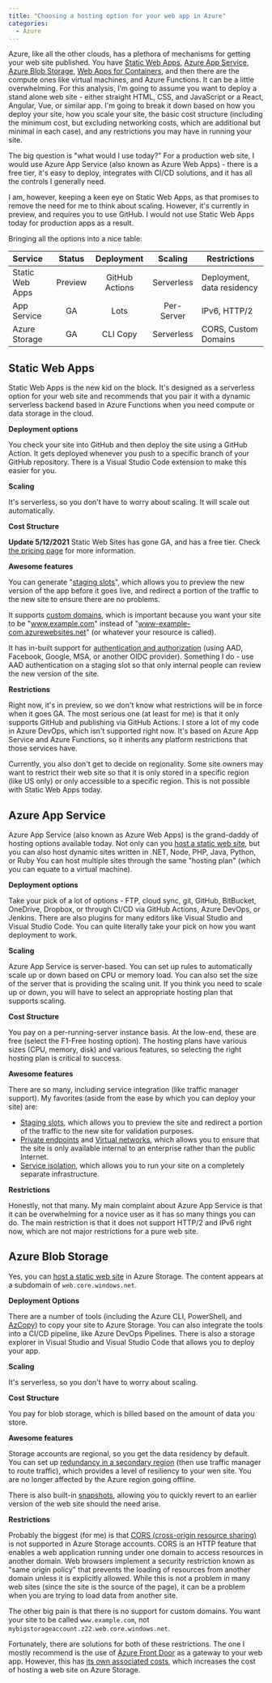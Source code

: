 ```yaml
---
title: "Choosing a hosting option for your web app in Azure"
categories:
  - Azure
---
```


Azure, like all the other clouds, has a plethora of mechanisms for getting your web site published.  You have [Static Web Apps](https://azure.microsoft.com/services/app-service/static/), [Azure App Service](https://azure.microsoft.com/services/app-service/), [Azure Blob Storage](https://docs.microsoft.com/azure/storage/blobs/storage-blob-static-website), [Web Apps for Containers](https://azure.microsoft.com/services/app-service/containers/), and then there are the compute ones like virtual machines, and Azure Functions.  It can be a little overwhelming.  For this analysis, I'm going to assume you want to deploy a stand alone web site - either straight HTML, CSS, and JavaScript or a React, Angular, Vue, or similar app.  I'm going to break it down based on how you deploy your site, how you scale your site, the basic cost structure (including the minimum cost, but excluding networking costs, which are additional but minimal in each case), and any restrictions you may have in running your site.

The big question is "what would I use today?"  For a production web site, I would use Azure App Service (also known as Azure Web Apps) - there is a free tier, it's easy to deploy, integrates with CI/CD solutions, and it has all the controls I generally need.  

I am, however, keeping a keen eye on Static Web Apps, as that promises to remove the need for me to think about scaling.  However, it's currently in preview, and requires you to use GitHub.  I would not use Static Web Apps today for production apps as a result.

Bringing all the options into a nice table:

|Service |Status  |Deployment  |Scaling  |Restrictions  |
|:-------|:------:|:----------:|:-------:|--------------|
|Static Web Apps|Preview|GitHub Actions|Serverless|Deployment, data residency|
|App Service|GA|Lots|Per-Server|IPv6, HTTP/2|
|Azure Storage|GA|CLI Copy|Serverless|CORS, Custom Domains|

## Static Web Apps

Static Web Apps is the new kid on the block.  It's designed as a serverless option for your web site and recommends that you pair it with a dynamic serverless backend based in Azure Functions when you need compute or data storage in the cloud.

**Deployment options**

You check your site into GitHub and then deploy the site using a GitHub Action.  It gets deployed whenever you push to a specific branch of your GitHub repository.  There is a Visual Studio Code extension to make this easier for you.

**Scaling**

It's serverless, so you don't have to worry about scaling.  It will scale out automatically.

**Cost Structure**

**Update 5/12/2021** Static Web Sites has gone GA, and has a free tier.  Check [the pricing page](https://azure.microsoft.com/pricing/details/app-service/static/) for more information.

**Awesome features**

You can generate "[staging slots](https://docs.microsoft.com/azure/static-web-apps/review-publish-pull-requests)", which allows you to preview the new version of the app before it goes live, and redirect a portion of the traffic to the new site to ensure there are no problems.

It supports [custom domains](https://docs.microsoft.com/azure/static-web-apps/custom-domain), which is important because you want your site to be "www.example.com" instead of "www-example-com.azurewebsites.net" (or whatever your resource is called).

It has in-built support for [authentication and authorization](https://docs.microsoft.com/azure/static-web-apps/authentication-authorization) (using AAD, Facebook, Google, MSA, or another OIDC provider).  Something I do - use AAD authentication on a staging slot so that only internal people can review the new version of the site.

**Restrictions**

Right now, it's in preview, so we don't know what restrictions will be in force when it goes GA.  The most serious one (at least for me) is that it only supports GitHub and publishing via GitHub Actions.  I store a lot of my code in Azure DevOps, which isn't supported right now.  It's based on Azure App Service and Azure Functions, so it inherits any platform restrictions that those services have.

Currently, you also don't get to decide on regionality.  Some site owners may want to restrict their web site so that it is only stored in a specific region (like US only) or only accessible to a specific region.  This is not possible with Static Web Apps today.

## Azure App Service

Azure App Service (also known as Azure Web Apps) is the grand-daddy of hosting options available today.  Not only can you [host a static web site](https://docs.microsoft.com/azure/app-service/quickstart-html), but you can also host dynamic sites written in .NET, Node, PHP, Java, Python, or Ruby  You can host multiple sites through the same "hosting plan" (which you can equate to a virtual machine).

**Deployment options**

Take your pick of a lot of options - FTP, cloud sync, git, GitHub, BitBucket, OneDrive, Dropbox, or through CI/CD via GitHub Actions, Azure DevOps, or Jenkins.  There are also plugins for many editors like Visual Studio and Visual Studio Code.  You can quite literally take your pick on how you want deployment to work.

**Scaling**

Azure App Service is server-based.  You can set up rules to automatically scale up or down based on CPU or memory load.  You can also set the size of the server that is providing the scaling unit.  If you think you need to scale up or down, you will have to select an appropriate hosting plan that supports scaling.

**Cost Structure**

You pay on a per-running-server instance basis.  At the low-end, these are free (select the F1-Free hosting option).  The hosting plans have various sizes (CPU, memory, disk) and various features, so selecting the right hosting plan is critical to success.

**Awesome features**

There are so many, including service integration (like traffic manager support).  My favorites (aside from the ease by which you can deploy your site) are:

* [Staging slots](https://docs.microsoft.com/azure/app-service/deploy-staging-slots), which allows you to preview the site and redirect a portion of the traffic to the new site for validation purposes.
* [Private endpoints](https://docs.microsoft.com/azure/app-service/networking/private-endpoint) and [Virtual networks](https://docs.microsoft.com/azure/app-service/web-sites-integrate-with-vnet), which allows you to ensure that the site is only available internal to an enterprise rather than the public Internet.
* [Service isolation](https://docs.microsoft.com/azure/app-service/environment/intro), which allows you to run your site on a completely separate infrastructure.

**Restrictions**

Honestly, not that many.  My main complaint about Azure App Service is that it can be overwhelming for a novice user as it has so many things you can do.  The main restriction is that it does not support HTTP/2 and IPv6 right now, which are not major restrictions for a pure web site.

## Azure Blob Storage

Yes, you can [host a static web site](https://docs.microsoft.com/azure/storage/blobs/storage-blob-static-website-host) in Azure Storage.  The content appears at a subdomain of `web.core.windows.net`. 

**Deployment Options**

There are a number of tools (including the Azure CLI, PowerShell, and [AzCopy](https://docs.microsoft.com/azure/storage/common/storage-use-azcopy-v10)) to copy your site to Azure Storage.  You can also integrate the tools into a CI/CD pipeline, like Azure DevOps Pipelines.  There is also a storage explorer in Visual Studio and Visual Studio Code that allows you to deploy your app.

**Scaling**

It's serverless, so you don't have to worry about scaling.

**Cost Structure**

You pay for blob storage, which is billed based on the amount of data you store.

**Awesome features**

Storage accounts are regional, so you get the data residency by default.  You can set up [redundancy in a secondary region](https://docs.microsoft.com/azure/storage/common/storage-redundancy#redundancy-in-a-secondary-region) (then use traffic manager to route traffic), which provides a level of resiliency to your wen site.  You are no longer affected by the Azure region going offline.  

There is also built-in [snapshots](https://docs.microsoft.com/azure/storage/blobs/snapshots-overview), allowing you to quickly revert to an earlier version of the web site should the need arise.

**Restrictions**

Probably the biggest (for me) is that [CORS (cross-origin resource sharing)](https://docs.microsoft.com/rest/api/storageservices/cross-origin-resource-sharing--cors--support-for-the-azure-storage-services) is not supported in Azure Storage accounts.  CORS is an HTTP feature that enables a web application running under one domain to access resources in another domain.  Web browsers implement a security restriction known as "same origin policy" that prevents the loading of resources from another domain unless it is explicitly allowed.  While this is not a problem in many web sites (since the site is the source of the page), it can be a problem when you are trying to load data from another site.

The other big pain is that there is no support for custom domains.  You want your site to be called `www.example.com`, not `mybigstorageaccount.z22.web.core.windows.net`.  

Fortunately, there are solutions for both of these restrictions.  The one I mostly recommend is the use of [Azure Front Door](https://docs.microsoft.com/azure/frontdoor/) as a gateway to your web app.  However, this has [its own associated costs](https://azure.microsoft.com/pricing/details/frontdoor/), which increases the cost of hosting a web site on Azure Storage.